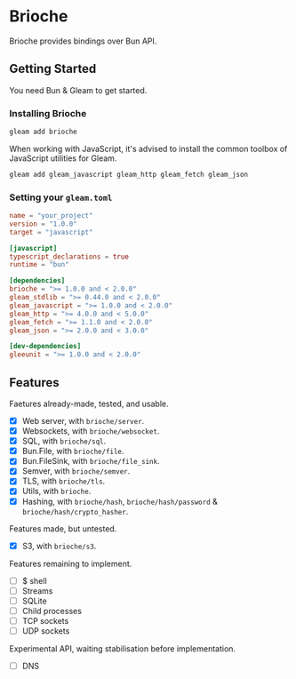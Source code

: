 # Brioche

Brioche provides bindings over Bun API.

## Getting Started

You need Bun & Gleam to get started.

### Installing Brioche

```sh
gleam add brioche
```

When working with JavaScript, it's advised to install the common toolbox of
JavaScript utilities for Gleam.

```sh
gleam add gleam_javascript gleam_http gleam_fetch gleam_json
```

### Setting your `gleam.toml`

```toml
name = "your_project"
version = "1.0.0"
target = "javascript"

[javascript]
typescript_declarations = true
runtime = "bun"

[dependencies]
brioche = ">= 1.0.0 and < 2.0.0"
gleam_stdlib = ">= 0.44.0 and < 2.0.0"
gleam_javascript = ">= 1.0.0 and < 2.0.0"
gleam_http = ">= 4.0.0 and < 5.0.0"
gleam_fetch = ">= 1.1.0 and < 2.0.0"
gleam_json = ">= 2.0.0 and < 3.0.0"

[dev-dependencies]
gleeunit = ">= 1.0.0 and < 2.0.0"
```

## Features

Faetures already-made, tested, and usable.

- [x] Web server, with `brioche/server`.
- [x] Websockets, with `brioche/websocket`.
- [x] SQL, with `brioche/sql`.
- [x] Bun.File, with `brioche/file`.
- [x] Bun.FileSink, with `brioche/file_sink`.
- [x] Semver, with `brioche/semver`.
- [x] TLS, with `brioche/tls`.
- [x] Utils, with `brioche`.
- [x] Hashing, with `brioche/hash`, `brioche/hash/password` &
      `brioche/hash/crypto_hasher`.

Features made, but untested.

- [x] S3, with `brioche/s3`.

Features remaining to implement.

- [ ] $ shell
- [ ] Streams
- [ ] SQLite
- [ ] Child processes
- [ ] TCP sockets
- [ ] UDP sockets

Experimental API, waiting stabilisation before implementation.

- [ ] DNS

